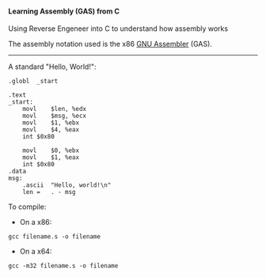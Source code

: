 #### Learning Assembly (GAS) from C

Using Reverse Engeneer into C to understand how assembly works

The assembly notation used is the x86 [GNU Assembler](http://en.wikipedia.org/wiki/GNU_Assembler) (GAS).

---

A standard "Hello, World!":
```
.globl	_start
 
.text
_start:
	movl	$len, %edx
	movl	$msg, %ecx
	movl	$1, %ebx
	movl	$4, %eax
	int	$0x80
 
	movl	$0, %ebx
	movl	$1, %eax
	int	$0x80
.data
msg:
	.ascii	"Hello, world!\n"
	len =	. - msg
```

To compile:
* On a x86:
```
gcc filename.s -o filename
```
* On a x64:
```
gcc -m32 filename.s -o filename
```
